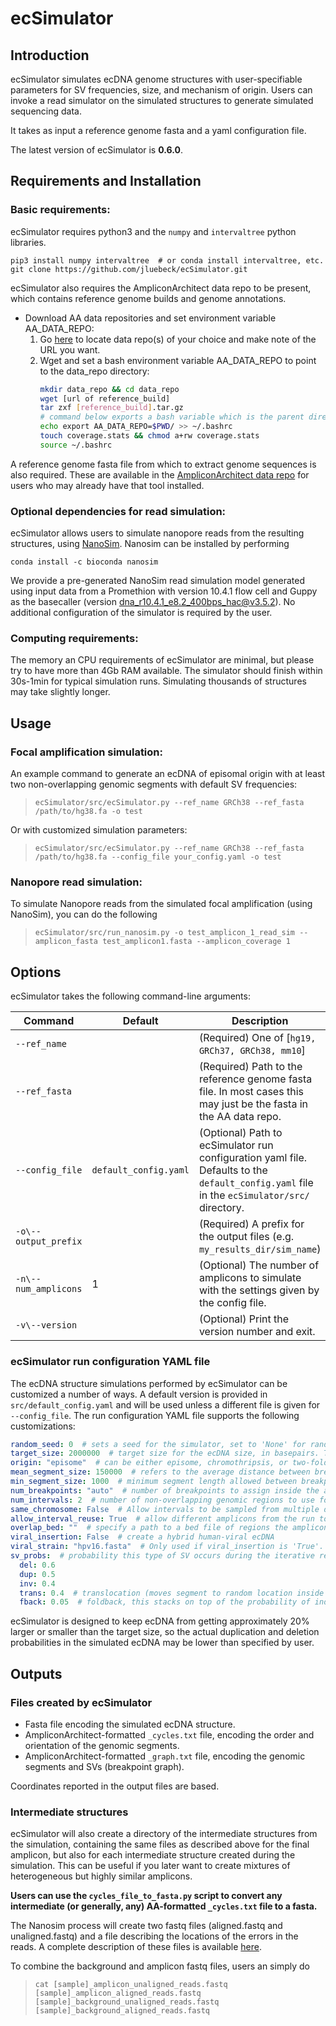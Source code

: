 # ecSimulator

## Introduction
ecSimulator simulates ecDNA genome structures with user-specifiable parameters for SV frequencies, size, and mechanism
of origin. Users can invoke a read simulator on the simulated structures to generate simulated sequencing data.

It takes as input a reference genome fasta and a yaml configuration file.

The latest version of ecSimulator is **0.6.0**.

## Requirements and Installation
### Basic requirements:
ecSimulator requires python3 and the `numpy` and `intervaltree` python libraries.

```shell
pip3 install numpy intervaltree  # or conda install intervaltree, etc.
git clone https://github.com/jluebeck/ecSimulator.git
```

ecSimulator also requires the AmpliconArchitect data repo to be present, which contains reference genome builds and genome annotations. 

- Download AA data repositories and set environment variable AA_DATA_REPO:
  1. Go [here](https://datasets.genepattern.org/?prefix=data/module_support_files/AmpliconArchitect/) to locate data repo(s) of your choice and make note of the URL you want.
  2. Wget and set a bash environment variable AA_DATA_REPO to point to the data_repo directory:
      ```bash
      mkdir data_repo && cd data_repo
      wget [url of reference_build]
      tar zxf [reference_build].tar.gz
      # command below exports a bash variable which is the parent directory of the individual data repos
      echo export AA_DATA_REPO=$PWD/ >> ~/.bashrc 
      touch coverage.stats && chmod a+rw coverage.stats
      source ~/.bashrc
      ```

A reference genome fasta file from which to extract genome sequences is also required.
These are available in the [AmpliconArchitect data repo](https://datasets.genepattern.org/?prefix=data/module_support_files/AmpliconArchitect/) for users who may already have that tool installed.

### Optional dependencies for read simulation:

ecSimulator allows users to simulate nanopore reads from the resulting structures, using [NanoSim](https://github.com/bcgsc/NanoSim).
Nanosim can be installed by performing
```shell
conda install -c bioconda nanosim
```

We provide a pre-generated NanoSim read simulation model generated using input data from a Promethion with version 10.4.1 flow cell and Guppy as the basecaller (version dna_r10.4.1_e8.2_400bps_hac@v3.5.2).
No additional configuration of the simulator is required by the user.

### Computing requirements:
The memory an CPU requirements of ecSimulator are minimal, but please try to have more than 4Gb RAM available. The simulator should finish within 30s-1min for typical simulation runs.
Simulating thousands of structures may take slightly longer.

## Usage
### Focal amplification simulation:
An example command to generate an ecDNA of episomal origin with at least two non-overlapping genomic segments
with default SV frequencies:
>`ecSimulator/src/ecSimulator.py --ref_name GRCh38 --ref_fasta /path/to/hg38.fa -o test`

Or with customized simulation parameters:
>`ecSimulator/src/ecSimulator.py --ref_name GRCh38 --ref_fasta /path/to/hg38.fa --config_file your_config.yaml -o test`

### Nanopore read simulation:

To simulate Nanopore reads from the simulated focal amplification (using NanoSim), you can do the following
>`ecSimulator/src/run_nanosim.py -o test_amplicon_1_read_sim --amplicon_fasta test_amplicon1.fasta --amplicon_coverage 1`

## Options
ecSimulator takes the following command-line arguments:

| Command              | Default               | Description                                                                                                                                 |
|----------------------|-----------------------|---------------------------------------------------------------------------------------------------------------------------------------------|
| `--ref_name`         |                       | (Required) One of [`hg19, GRCh37, GRCh38, mm10`]                                                                                            | 
| `--ref_fasta`        |                       | (Required) Path to the reference genome fasta file. In most cases this may just be the fasta in the AA data repo.                           |
| `--config_file`      | `default_config.yaml` | (Optional) Path to ecSimulator run configuration yaml file. Defaults to the `default_config.yaml` file in the `ecSimulator/src/` directory. |
| `-o\--output_prefix` |                       | (Required) A prefix for the output files (e.g. `my_results_dir/sim_name`)                                                                   |
| `-n\--num_amplicons` | 1                     | (Optional) The number of amplicons to simulate with the settings given by the config file.                                                  |
| `-v\--version`       |                       | (Optional) Print the version number and exit.                                                                                               |

   
### ecSimulator run configuration YAML file
The ecDNA structure simulations performed by ecSimulator can be customized a number of ways. A default version is provided in 
`src/default_config.yaml` and will be used unless a different file is given for `--config_file`. The run configuration YAML file supports the following customizations:

```yaml
random_seed: 0  # sets a seed for the simulator, set to 'None' for random seed.
target_size: 2000000  # target size for the ecDNA size, in basepairs. Target size is approximate due to duplications and deletions.
origin: "episome"  # can be either episome, chromothripsis, or two-foldback.
mean_segment_size: 150000  # refers to the average distance between breakpoints.
min_segment_size: 1000  # minimum segment length allowed between breakpoints
num_breakpoints: "auto"  # number of breakpoints to assign inside the amplicon (approximate). Does not count initial breakpoints to form & circularize interval 
num_intervals: 2  # number of non-overlapping genomic regions to use for the amplicon. Breakpoints will be assigned within these larger intervals. Recommend setting to "auto" if origin is not "episome".
same_chromosome: False  # Allow intervals to be sampled from multiple different chromosomes (if num_intervals > 1).
allow_interval_reuse: True  # allow different amplicons from the run to re-use some of the same genomic coordinates.
overlap_bed: ""  # specify a path to a bed file of regions the amplicon must overlap.
viral_insertion: False  # create a hybrid human-viral ecDNA
viral_strain: "hpv16.fasta"  # Only used if viral_insertion is 'True'. Specify the name of the viral strain to be used from the oncoviruses directory.
sv_probs:  # probability this type of SV occurs during the iterative rearrangement process. Not mutually exclusive events.
  del: 0.6
  dup: 0.5
  inv: 0.4
  trans: 0.4  # translocation (moves segment to random location inside amplicon)
  fback: 0.05  # foldback, this stacks on top of the probability of independently getting both a dup and inv at the same time.

```

ecSimulator is designed to keep ecDNA from getting approximately 20% larger or smaller than the target size, so the actual duplication and deletion probabilities in the simulated ecDNA may be lower than specified by user. 

## Outputs

### Files created by ecSimulator
* Fasta file encoding the simulated ecDNA structure.
* AmpliconArchitect-formatted `_cycles.txt` file, encoding the order and orientation of the genomic segments.
* AmpliconArchitect-formatted `_graph.txt` file, encoding the genomic segments and SVs (breakpoint graph).

Coordinates reported in the output files are based.

### Intermediate structures
ecSimulator will also create a directory of the intermediate structures from the simulation, containing the same files as described above for the final amplicon, but also for each intermediate structure created during the simulation.
This can be useful if you later want to create mixtures of heterogeneous but highly similar amplicons. 

**Users can use the `cycles_file_to_fasta.py` script to convert any intermediate (or generally, any) AA-formatted `_cycles.txt` file to a fasta.**

The Nanosim process will create two fastq files (aligned.fastq and unaligned.fastq) and a file describing the locations of the errors in the reads. A complete description of these files is available [here](https://github.com/bcgsc/NanoSim#2-simulation-stage-1).

To combine the background and amplicon fastq files, users an simply do
>`cat [sample]_amplicon_unaligned_reads.fastq [sample]_amplicon_aligned_reads.fastq
[sample]_background_unaligned_reads.fastq [sample]_background_aligned_reads.fastq`
